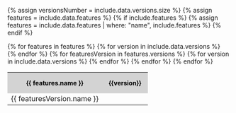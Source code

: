 {% assign versionsNumber = include.data.versions.size %}
{% assign features = include.data.features %}
{% if include.features %}
{% assign features = include.data.features | where: "name", include.features %}
{% endif %}

<table class="comparison-table">
  <!-- <thead>
    <tr class="magento-version">
      <th>&nbsp;</th>
    {% for version in include.data.versions %}
      <th>{{version}}</th>
    {% endfor %}
    </tr>
  </thead> -->
  {% for features in features %}
  <tbody>
    <tr class="feature-name">
      <th>{{ features.name }}</th>
      {% for version in include.data.versions %}
      <th>{{version}}</th>
    {% endfor %}
    </tr>
    {% for featuresVersion in features.versions %}
    <tr class="feature-version">
      <td>{{ featuresVersion.name }}</td>
      {% for version in include.data.versions %}
      <td><span class="status-light {{ featuresVersion.support[version] | replace: ' ', '-' }}"></span></td>
      {% endfor %}
    </tr>
    {% endfor %}
  </tbody>
  {% endfor %}
</table>

<style>
.comparison-table {
  table-layout: auto;
}

.comparison-table .magento-version th {
  padding: 15px 15px;
  background: none;
}

.feature-version {
  transition: all .2s;
}

.feature-version:hover {
  background: rgba(20,115,230,10%);
}

.comparison-table .feature-name th {
  padding: 15px 15px;
  font-size: 14px !important;
  font-weight: bold;
  color: black;
  background-color: lightgray;
}

.status-light {
  height: 32px;
  font-size: 14px;
  font-weight: 400;
}

.status-light::before {
  content: '';
  display: inline-block;
  width: 8px;
  height: 8px;
  border-radius: 50%;
  margin: 0 12px;
}

.status-light.true::before {
  background: rgb(45, 157, 120);
}

.status-light.false::before {
  background: none;
}

</style>
